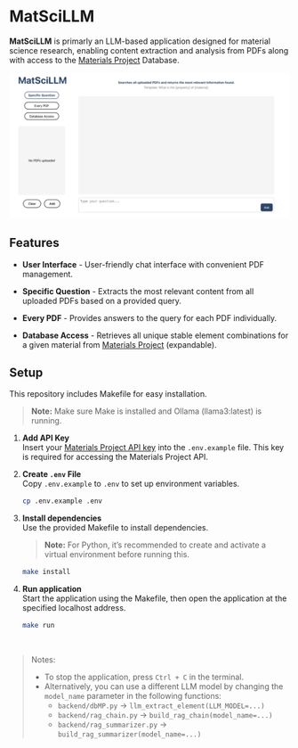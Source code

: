 # MatSciLLM

**MatSciLLM** is primarly an LLM-based application designed for material science research, enabling content extraction and analysis from PDFs along with access to the [Materials Project](https://materialsproject.org) Database.

![MatSciLLM interface](img/MatscillmSS.png)

## Features

- **User Interface** - User-friendly chat interface with convenient PDF management.

- **Specific Question** - Extracts the most relevant content from all uploaded PDFs based on a provided query.

- **Every PDF** - Provides answers to the query for each PDF individually.

- **Database Access** - Retrieves all unique stable element combinations for a given material from [Materials Project](https://materialsproject.org) (expandable).

## Setup

This repository includes Makefile for easy installation.

> **Note:** Make sure Make is installed and Ollama (llama3:latest) is running.

1. **Add API Key**  
   Insert your [Materials Project API key](https://next-gen.materialsproject.org/api) into the `.env.example` file. This key is required for accessing the Materials Project API.

2. **Create `.env` File**  
   Copy `.env.example` to `.env` to set up environment variables. 
    ```bash 
    cp .env.example .env
    ```

3. **Install dependencies**  
   Use the provided Makefile to install dependencies.
   > **Note:** For Python, it’s recommended to create and activate a virtual environment before running this.  
   ```bash 
   make install
   ```

4. **Run application**  
   Start the application using the Makefile, then open the application at the specified localhost address.
   ```bash 
   make run
   ```

    &nbsp;

> Notes: 
> - To stop the application, press `Ctrl + C` in the terminal.
> - Alternatively, you can use a different LLM model by changing the `model_name` parameter in the following functions:
>   - `backend/dbMP.py` → `llm_extract_element(LLM_MODEL=...)`
>   - `backend/rag_chain.py` → `build_rag_chain(model_name=...)`
>   - `backend/rag_summarizer.py` → `build_rag_summarizer(model_name=...)`